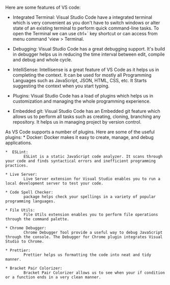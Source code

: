 Here are some features of VS code:
* Integrated Terminal:
            Visual Studio Code have a integrated terminal which is very convenient as you don't have to switch windows or alter state of an existing terminal to perform quick command-line tasks. To open the Terminal we can use ctrl+` key shortcut or can access from menu command 'view > Terminal.

* Debugging:
            Visual Studio Code has a great debugging support. It's build in debugger helps us in reducing the time interval between edit, compile and debug and whole cycle.

* IntelliSense:
            Intellisense is a great feature of VS Code as it helps us in completing the context. It can be used for mostly all Programming Languages such as JavaScript, JSON, HTML, CSS, etc. It Starts suggesting the context when you start typing. 

* Plugins:
            Visual Studio Code has a load of plugins which helps us in customization and managing the whole programming experience.

* Embedded git:
            Visual Studio Code has an Embedded git feature which allows us to perform all tasks such as creating, cloning, branching any repository. It helps us in managing project by version control.

As VS Code supports a number of plugins. Here are some of the useful plugins:
    * Docker:
            Docker makes it easy to create, manage, and debug applications.

    *  ESLint:
            ESLint is a static JavaScript code analyzer. It scans through your code and finds syntactical errors and inefficient programming practices.

    * Live Server:
            Live Server extension for Visual Studio enables you to run a local development server to test your code.

    * Code Spell Checker:
            package helps check your spellings in a variety of popular programming languages.

    * File Utils:
            File Utils extension enables you to perform file operations through the command palette.
    
    * Chrome Debugger:
            Chrome Debugger Tool provide a useful way to debug JavaScript through the console. The Debugger for Chrome plugin integrates Visual Studio to Chrome.
    
    * Prettier:
            Prettier helps us formatting the code into neat and tidy manner.
    
    * Bracket Pair Colorizer:
            Bracket Pair Colorizer allows us to see when your if condition or a function ends in a very clean manner.
